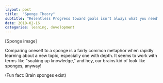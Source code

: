 ```yaml
---
layout: post
title:  "Sponge Theory"
subtitle: "Relentless Progress toward goals isn't always what you need"
date: 2018-02-16
categories: leaning, development
---
```


[Sponge image]

Comparing oneself to a sponge is a fairly common metaphor when rapidly learning about a new topic, especially one with depth. It seems to work with terms like "soaking up knowledge," and hey, our brains kid of look like sponges, anyway!

(Fun fact: Brain sponges exist)